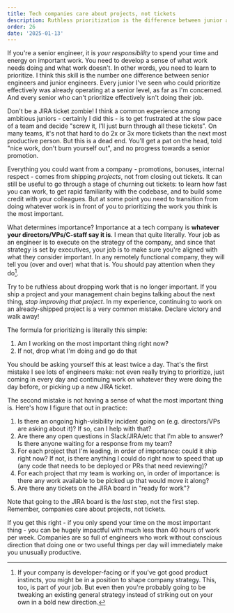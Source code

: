 ```yaml
---
title: Tech companies care about projects, not tickets
description: Ruthless prioritization is the difference between junior and senior engineers
order: 26
date: '2025-01-13'
---
```


If you're a senior engineer, it is _your responsibility_ to spend your time and energy on important work. You need to develop a sense of what work needs doing and what work doesn't. In other words, you need to learn to prioritize. I think this skill is the number one difference between senior engineers and junior engineers. Every junior I've seen who could prioritize effectively was already operating at a senior level, as far as I'm concerned. And every senior who can't prioritize effectively isn't doing their job.

Don't be a JIRA ticket zombie! I think a common experience among ambitious juniors - certainly I did this - is to get frustrated at the slow pace of a team and decide "screw it, I'll just burn through all these tickets". On many teams, it's not that hard to do 2x or 3x more tickets than the next most productive person. But this is a dead end. You'll get a pat on the head, told "nice work, don't burn yourself out", and no progress towards a senior promotion.

Everything you could want from a company - promotions, bonuses, internal respect - comes from shipping _projects_, not from closing out tickets. It can still be useful to go through a stage of churning out tickets: to learn how fast you can work, to get rapid familiarity with the codebase, and to build some credit with your colleagues. But at some point you need to transition from doing whatever work is in front of you to prioritizing the work you think is the most important.

What determines importance? Importance at a tech company is **whatever your directors/VPs/C-staff say it is**. I mean that quite literally. Your job as an engineer is to execute on the strategy of the company, and since that strategy is set by executives, your job is to make sure you're aligned with what they consider important. In any remotely functional company, they will tell you (over and over) what that is. You should pay attention when they do[^1].

Try to be ruthless about dropping work that is no longer important. If you ship a project and your management chain begins talking about the next thing, _stop improving that project_. In my experience, continuing to work on an already-shipped project is a very common mistake. Declare victory and walk away! 

The formula for prioritizing is literally this simple:

1. Am I working on the most important thing right now?
2. If not, drop what I'm doing and go do that

You should be asking yourself this at least twice a day. That's the first mistake I see lots of engineers make: not even really trying to prioritize, just coming in every day and continuing work on whatever they were doing the day before, or picking up a new JIRA ticket. 

The second mistake is not having a sense of what the most important thing is. Here's how I figure that out in practice:

1. Is there an ongoing high-visibility incident going on (e.g. directors/VPs are asking about it)? If so, can I help with that?
2. Are there any open questions in Slack/JIRA/etc that I'm able to answer? Is there anyone waiting for a response from my team?
3. For each project that I'm leading, in order of importance: could it ship right now? If not, is there anything I could do right now to speed that up (any code that needs to be deployed or PRs that need reviewing)?
4. For each project that my team is working on, in order of importance: is there any work available to be picked up that would move it along?
5. Are there any tickets on the JIRA board in "ready for work"?

Note that going to the JIRA board is the _last_ step, not the first step. Remember, companies care about projects, not tickets.

If you get this right - if you only spend your time on the most important thing - you can be hugely impactful with much less than 40 hours of work per week. Companies are so full of engineers who work without conscious direction that doing one or two useful things per day will immediately make you unusually productive.
 
[^1]: If your company is developer-facing or if you've got good product instincts, you might be in a position to shape company strategy. This, too, is part of your job. But even then you're probably going to be tweaking an existing general strategy instead of striking out on your own in a bold new direction.